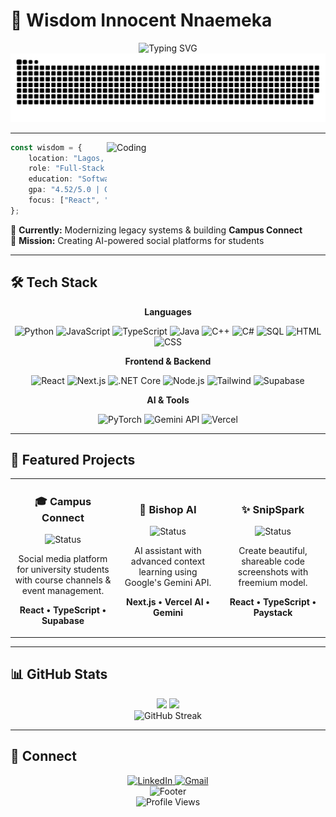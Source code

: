 # 💫 Wisdom Innocent Nnaemeka

<div align="center">
  <img src="https://readme-typing-svg.herokuapp.com?font=Fira+Code&size=28&duration=3000&pause=1000&color=00D9FF&center=true&vCenter=true&width=600&lines=Full-Stack+Developer;AI+Enthusiast;19+Year+Old+Developer;Building+the+Future+🚀" alt="Typing SVG" />
</div>

<div align="center">
  <img src="https://raw.githubusercontent.com/platane/platane/output/github-contribution-grid-snake-dark.svg" alt="Snake animation" />
</div>

---

<img align="right" alt="Coding" width="350" src="https://cdn.dribbble.com/users/1162077/screenshots/3848914/programmer.gif">

```typescript
const wisdom = {
    location: "Lagos, Nigeria 🇳🇬",
    role: "Full-Stack Dev @ IHS Towers",
    education: "Software Engineering Student",
    gpa: "4.52/5.0 | Graduating 2026 at 19",
    focus: ["React", ".NET Core", "AI Integration"]
};
```

🚀 **Currently:** Modernizing legacy systems & building **Campus Connect**  
🎯 **Mission:** Creating AI-powered social platforms for students

---

## 🛠️ Tech Stack

<div align="center">

**Languages**
<p>
  <img src="https://img.shields.io/badge/Python-3776AB?style=for-the-badge&logo=python&logoColor=white" alt="Python"/>
  <img src="https://img.shields.io/badge/JavaScript-F7DF1E?style=for-the-badge&logo=javascript&logoColor=black" alt="JavaScript"/>
  <img src="https://img.shields.io/badge/TypeScript-3178C6?style=for-the-badge&logo=typescript&logoColor=white" alt="TypeScript"/>
  <img src="https://img.shields.io/badge/Java-ED8B00?style=for-the-badge&logo=java&logoColor=white" alt="Java"/>
  <img src="https://img.shields.io/badge/C++-00599C?style=for-the-badge&logo=cplusplus&logoColor=white" alt="C++"/>
  <img src="https://img.shields.io/badge/C%23-239120?style=for-the-badge&logo=csharp&logoColor=white" alt="C#"/>
  <img src="https://img.shields.io/badge/SQL-4479A1?style=for-the-badge&logo=mysql&logoColor=white" alt="SQL"/>
  <img src="https://img.shields.io/badge/HTML5-E34F26?style=for-the-badge&logo=html5&logoColor=white" alt="HTML"/>
  <img src="https://img.shields.io/badge/CSS3-1572B6?style=for-the-badge&logo=css3&logoColor=white" alt="CSS"/>
</p>

**Frontend & Backend**
<p>
  <img src="https://img.shields.io/badge/React-20232A?style=for-the-badge&logo=react&logoColor=61DAFB" alt="React"/>
  <img src="https://img.shields.io/badge/Next.js-000000?style=for-the-badge&logo=nextdotjs&logoColor=white" alt="Next.js"/>
  <img src="https://img.shields.io/badge/.NET_Core-512BD4?style=for-the-badge&logo=dotnet&logoColor=white" alt=".NET Core"/>
  <img src="https://img.shields.io/badge/Node.js-339933?style=for-the-badge&logo=nodedotjs&logoColor=white" alt="Node.js"/>
  <img src="https://img.shields.io/badge/Tailwind_CSS-38B2AC?style=for-the-badge&logo=tailwind-css&logoColor=white" alt="Tailwind"/>
  <img src="https://img.shields.io/badge/Supabase-3FCF8E?style=for-the-badge&logo=supabase&logoColor=white" alt="Supabase"/>
</p>

**AI & Tools**
<p>
  <img src="https://img.shields.io/badge/PyTorch-EE4C2C?style=for-the-badge&logo=pytorch&logoColor=white" alt="PyTorch"/>
  <img src="https://img.shields.io/badge/Gemini_API-4285F4?style=for-the-badge&logo=google&logoColor=white" alt="Gemini API"/>
  <img src="https://img.shields.io/badge/Vercel-000000?style=for-the-badge&logo=vercel&logoColor=white" alt="Vercel"/>
</p>

</div>

---

## 🚀 Featured Projects

<table align="center">
<tr>
<td align="center" width="33%">

### 🎓 Campus Connect
<img src="https://img.shields.io/badge/Status-In_Development-orange?style=for-the-badge" alt="Status"/>

Social media platform for university students with course channels & event management.

**React • TypeScript • Supabase**

</td>
<td align="center" width="33%">

### 🤖 Bishop AI
<img src="https://img.shields.io/badge/Status-Live-brightgreen?style=for-the-badge" alt="Status"/>

AI assistant with advanced context learning using Google's Gemini API.

**Next.js • Vercel AI • Gemini**

</td>
<td align="center" width="33%">

### ✨ SnipSpark
<img src="https://img.shields.io/badge/Status-Live-brightgreen?style=for-the-badge" alt="Status"/>

Create beautiful, shareable code screenshots with freemium model.

**React • TypeScript • Paystack**

</td>
</tr>
</table>

---

## 📊 GitHub Stats

<div align="center">
  <img height="170em" src="https://github-readme-stats.vercel.app/api?username=BISHOP-X&show_icons=true&theme=tokyonight&include_all_commits=true&count_private=true&hide_border=true&bg_color=0D1117"/>
  <img height="170em" src="https://github-readme-stats.vercel.app/api/top-langs/?username=BISHOP-X&layout=compact&theme=tokyonight&hide_border=true&bg_color=0D1117"/>
</div>

<div align="center">
  <img src="https://github-readme-streak-stats.herokuapp.com/?user=BISHOP-X&theme=tokyonight&hide_border=true&background=0D1117" alt="GitHub Streak"/>
</div>

---

## 🤝 Connect

<div align="center">
  <a href="https://linkedin.com/in/wisdom-innocent-a35910354">
    <img src="https://img.shields.io/badge/LinkedIn-0077B5?style=for-the-badge&logo=linkedin&logoColor=white" alt="LinkedIn"/>
  </a>
  <a href="mailto:wisdomthedev@gmail.com">
    <img src="https://img.shields.io/badge/Gmail-D14836?style=for-the-badge&logo=gmail&logoColor=white" alt="Gmail"/>
  </a>
</div>

<div align="center">
  <img src="https://readme-typing-svg.herokuapp.com?font=Fira+Code&size=18&duration=3000&pause=1000&color=00D9FF&center=true&vCenter=true&width=500&lines=Let's+Build+Something+Amazing+Together!" alt="Footer" />
</div>

<div align="center">
  <img src="https://komarev.com/ghpvc/?username=BISHOP-X&style=for-the-badge&color=brightgreen" alt="Profile Views"/>
</div>
